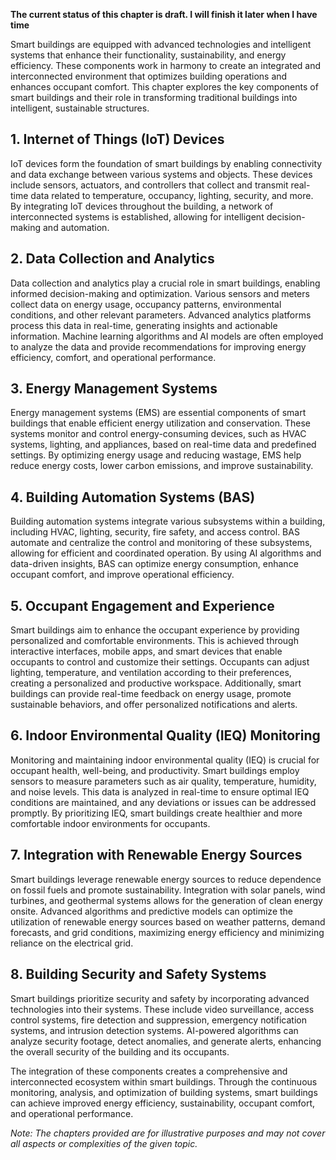 **The current status of this chapter is draft. I will finish it later when I have time**

Smart buildings are equipped with advanced technologies and intelligent systems that enhance their functionality, sustainability, and energy efficiency. These components work in harmony to create an integrated and interconnected environment that optimizes building operations and enhances occupant comfort. This chapter explores the key components of smart buildings and their role in transforming traditional buildings into intelligent, sustainable structures.

**1. Internet of Things (IoT) Devices**
---------------------------------------

IoT devices form the foundation of smart buildings by enabling connectivity and data exchange between various systems and objects. These devices include sensors, actuators, and controllers that collect and transmit real-time data related to temperature, occupancy, lighting, security, and more. By integrating IoT devices throughout the building, a network of interconnected systems is established, allowing for intelligent decision-making and automation.

**2. Data Collection and Analytics**
------------------------------------

Data collection and analytics play a crucial role in smart buildings, enabling informed decision-making and optimization. Various sensors and meters collect data on energy usage, occupancy patterns, environmental conditions, and other relevant parameters. Advanced analytics platforms process this data in real-time, generating insights and actionable information. Machine learning algorithms and AI models are often employed to analyze the data and provide recommendations for improving energy efficiency, comfort, and operational performance.

**3. Energy Management Systems**
--------------------------------

Energy management systems (EMS) are essential components of smart buildings that enable efficient energy utilization and conservation. These systems monitor and control energy-consuming devices, such as HVAC systems, lighting, and appliances, based on real-time data and predefined settings. By optimizing energy usage and reducing wastage, EMS help reduce energy costs, lower carbon emissions, and improve sustainability.

**4. Building Automation Systems (BAS)**
----------------------------------------

Building automation systems integrate various subsystems within a building, including HVAC, lighting, security, fire safety, and access control. BAS automate and centralize the control and monitoring of these subsystems, allowing for efficient and coordinated operation. By using AI algorithms and data-driven insights, BAS can optimize energy consumption, enhance occupant comfort, and improve operational efficiency.

**5. Occupant Engagement and Experience**
-----------------------------------------

Smart buildings aim to enhance the occupant experience by providing personalized and comfortable environments. This is achieved through interactive interfaces, mobile apps, and smart devices that enable occupants to control and customize their settings. Occupants can adjust lighting, temperature, and ventilation according to their preferences, creating a personalized and productive workspace. Additionally, smart buildings can provide real-time feedback on energy usage, promote sustainable behaviors, and offer personalized notifications and alerts.

**6. Indoor Environmental Quality (IEQ) Monitoring**
----------------------------------------------------

Monitoring and maintaining indoor environmental quality (IEQ) is crucial for occupant health, well-being, and productivity. Smart buildings employ sensors to measure parameters such as air quality, temperature, humidity, and noise levels. This data is analyzed in real-time to ensure optimal IEQ conditions are maintained, and any deviations or issues can be addressed promptly. By prioritizing IEQ, smart buildings create healthier and more comfortable indoor environments for occupants.

**7. Integration with Renewable Energy Sources**
------------------------------------------------

Smart buildings leverage renewable energy sources to reduce dependence on fossil fuels and promote sustainability. Integration with solar panels, wind turbines, and geothermal systems allows for the generation of clean energy onsite. Advanced algorithms and predictive models can optimize the utilization of renewable energy sources based on weather patterns, demand forecasts, and grid conditions, maximizing energy efficiency and minimizing reliance on the electrical grid.

**8. Building Security and Safety Systems**
-------------------------------------------

Smart buildings prioritize security and safety by incorporating advanced technologies into their systems. These include video surveillance, access control systems, fire detection and suppression, emergency notification systems, and intrusion detection systems. AI-powered algorithms can analyze security footage, detect anomalies, and generate alerts, enhancing the overall security of the building and its occupants.

The integration of these components creates a comprehensive and interconnected ecosystem within smart buildings. Through the continuous monitoring, analysis, and optimization of building systems, smart buildings can achieve improved energy efficiency, sustainability, occupant comfort, and operational performance.

*Note: The chapters provided are for illustrative purposes and may not cover all aspects or complexities of the given topic.*
